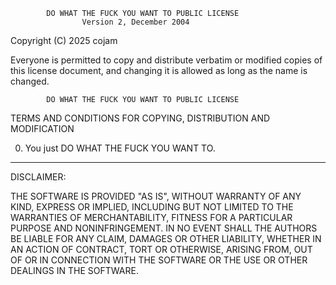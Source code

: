             DO WHAT THE FUCK YOU WANT TO PUBLIC LICENSE
                    Version 2, December 2004

Copyright (C) 2025 cojam

Everyone is permitted to copy and distribute verbatim or modified
copies of this license document, and changing it is allowed as long
as the name is changed.

            DO WHAT THE FUCK YOU WANT TO PUBLIC LICENSE
TERMS AND CONDITIONS FOR COPYING, DISTRIBUTION AND MODIFICATION

0. You just DO WHAT THE FUCK YOU WANT TO.

---

DISCLAIMER:

THE SOFTWARE IS PROVIDED "AS IS", WITHOUT WARRANTY OF ANY KIND,
EXPRESS OR IMPLIED, INCLUDING BUT NOT LIMITED TO THE WARRANTIES
OF MERCHANTABILITY, FITNESS FOR A PARTICULAR PURPOSE AND
NONINFRINGEMENT. IN NO EVENT SHALL THE AUTHORS BE LIABLE FOR ANY
CLAIM, DAMAGES OR OTHER LIABILITY, WHETHER IN AN ACTION OF CONTRACT,
TORT OR OTHERWISE, ARISING FROM, OUT OF OR IN CONNECTION WITH THE
SOFTWARE OR THE USE OR OTHER DEALINGS IN THE SOFTWARE.
